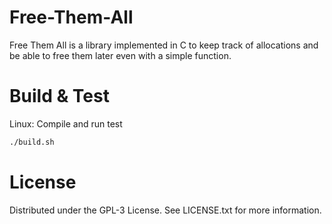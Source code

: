 # Free-Them-All
Free Them All is a library implemented in C to keep track of allocations and be able to free them later even with a simple function.

# Build & Test
Linux: Compile and run test
```sh
./build.sh
```
# License
Distributed under the GPL-3 License. See LICENSE.txt for more information.